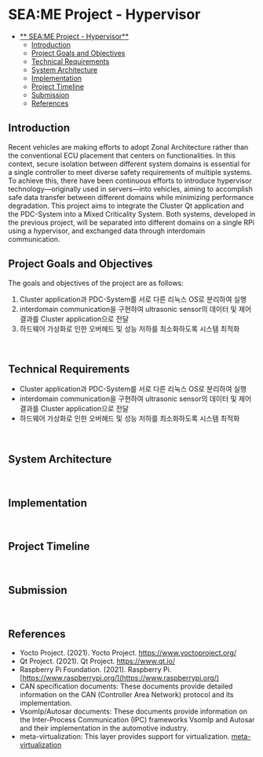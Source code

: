 # SEA:ME Project - Hypervisor

- [\*\* SEA:ME Project - Hypervisor\*\*](#-seame-project---Hypervisor)
  - [Introduction](#introduction)
  - [Project Goals and Objectives](#project-goals-and-objectives)
  - [Technical Requirements](#technical-requirements)
  - [System Architecture](#system-architecture)
  - [Implementation](#implementation)
  - [Project Timeline](#project-timeline)
  - [Submission](#submission)
  - [References](#references)

## Introduction

Recent vehicles are making efforts to adopt Zonal Architecture rather than the conventional ECU placement that centers on functionalities. In this context, secure isolation between different system domains is essential for a single controller to meet diverse safety requirements of multiple systems. To achieve this, there have been continuous efforts to introduce hypervisor technology—originally used in servers—into vehicles, aiming to accomplish safe data transfer between different domains while minimizing performance degradation.
This project aims to integrate the Cluster Qt application and the PDC-System into a Mixed Criticality System. Both systems, developed in the previous project, will be separated into different domains on a single RPi using a hypervisor, and exchanged data through interdomain communication.
</br>


## Project Goals and Objectives

The goals and objectives of the project are as follows:

1. Cluster application과 PDC-System를 서로 다른 리눅스 OS로 분리하여 실행
2. interdomain communication을 구현하여 ultrasonic sensor의 데이터 및 제어 결과를 Cluster application으로 전달
3. 하드웨어 가상화로 인한 오버헤드 및 성능 저하를 최소화하도록 시스템 최적화
</br>


## Technical Requirements
* Cluster application과 PDC-System를 서로 다른 리눅스 OS로 분리하여 실행
* interdomain communication을 구현하여 ultrasonic sensor의 데이터 및 제어 결과를 Cluster application으로 전달
* 하드웨어 가상화로 인한 오버헤드 및 성능 저하를 최소화하도록 시스템 최적화
</br>


## System Architecture

</br>


## Implementation

</br>


## Project Timeline
 
</br>


## Submission

</br>


## References

* Yocto Project. (2021). Yocto Project. https://www.yoctoproject.org/
* Qt Project. (2021). Qt Project. https://www.qt.io/
* Raspberry Pi Foundation. (2021). Raspberry Pi. [https://www.raspberrypi.org/](https://www.raspberrypi.org/)
* CAN specification documents: These documents provide detailed information on the CAN (Controller Area Network) protocol and its implementation.
* VsomIp/Autosar documents: These documents provide information on the Inter-Process Communication (IPC) frameworks VsomIp and Autosar and their implementation in the automotive industry.
* meta-virtualization: This layer provides support for virtualization. [meta-virtualization](https://layers.openembedded.org/layerindex/branch/master/layer/meta-virtualization/)
</br>
